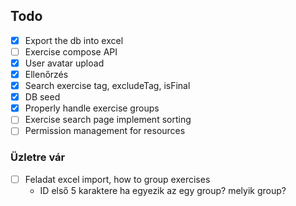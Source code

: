 ## Todo

- [X] Export the db into excel
- [ ] Exercise compose API
- [X] User avatar upload
- [X] Ellenőrzés
- [X] Search exercise tag, excludeTag, isFinal
- [X] DB seed
- [X] Properly handle exercise groups
- [ ] Exercise search page implement sorting
- [ ] Permission management for resources

### Üzletre vár

- [ ] Feladat excel import, how to group exercises
  - ID első 5 karaktere ha egyezik az egy group? melyik group?